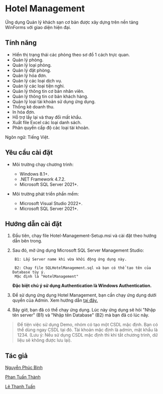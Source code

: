 # Hotel Management

Ứng dụng Quản lý khách sạn cơ bản được xây dựng trên nền tảng WinForms với giao diện hiện đại.

## Tính năng

- Hiển thị trạng thái các phòng theo sơ đồ 1 cách trực quan.
- Quản lý phòng.
- Quản lý loại phòng.
- Quản lý đặt phòng.
- Quản lý hóa đơn.
- Quản lý các loại dịch vụ.
- Quản lý các loại tiện nghi.
- Quản lý thông tin cơ bản nhân viên.
- Quản lý thông tin cơ bản khách hàng.
- Quản lý loại tài khoản sử dụng ứng dụng.
- Thống kê doanh thu.
- In hóa đơn.
- Hỗ trợ lấy lại và thay đổi mất khẩu.
- Xuất file Excel các loại danh sách.
- Phân quyền cấp độ các loại tài khoản.

Ngôn ngữ: Tiếng Việt.

## Yêu cầu cài đặt

- Môi trường chạy chương trình:

   - Windows 8.1+.
   - .NET Framework 4.7.2.
   - Microsoft SQL Server 2021+.

- Môi trường phát triển phần mềm:

   - Microsoft Visual Studio 2022+.
   - Microsoft SQL Server 2021+.

## Hướng dẫn cài đặt

1. Đầu tiên, chạy file Hotel-Management-Setup.msi và cài đặt theo hướng dẫn bên trong.
	
2. Sau đó, mở ứng dụng Microsoft SQL Server Management Studio:
	
    	B1: Lấy Server name khi vừa khởi động ứng dụng này.	
	
    	B2: Chạy file SQLHotelManagement.sql và bạn có thể tạo tên của Database tùy ý.
	    Mặc định là "HotelManagement"
	
    **Đặc biệt chú ý sử dụng Authentication là Windows Authentication.**

3. Để sử dụng ứng dụng Hotel Management, bạn cần chạy ứng dụng dưới quyền của Admin. Xem hướng dẫn [tại đây.](https://www.thegioididong.com/hoi-dap/run-as-administrator-la-gi-cach-chay-ung-dung-bang-quyen-1326223#:~:text=cho%20%E1%BB%A9ng%20d%E1%BB%A5ng-,B%C6%B0%E1%BB%9Bc%201%3A%20Click%20chu%E1%BB%99t%20ph%E1%BA%A3i%20v%C3%A0o%20%E1%BB%A9ng,m%C3%A0%20b%E1%BA%A1n%20mu%E1%BB%91n%20ch%E1%BA%A1y%20%3E%20Properties.&text=B%C6%B0%E1%BB%9Bc%202%3A%20Trong%20tab%20Compatibility,this%20program%20as%20an%20administrator.&text=B%C6%B0%E1%BB%9Bc%203%3A%20Ch%E1%BB%8Dn%20Change%20settings,%C4%91%E1%BB%83%20ho%C3%A0n%20t%E1%BA%A5t%20c%C3%A0i%20%C4%91%E1%BA%B7t.)

3. Bây giờ, bạn đã có thể chạy ứng dụng. Lúc này ứng dụng sẽ hỏi "Nhập tên server" (B1) và "Nhập tên Database" (B2) mà bạn đã có lúc nãy.

> Để tiện việc sử dụng Demo, nhóm có tạo một CSDL mặc định. Bạn có thể dùng ngay CSDL tại đó. Tài khoản mặc định là admin, mật khẩu là 1234.
 (Lưu ý: Nếu sử dụng CSDL mặc định thì khi tắt chương trình, dữ liệu sẽ không được lưu lại). 

## Tác giả 
    
[Nguyễn Phúc Bình](https://github.com/leesoonduck3009)

[Phan Tuấn Thành](https://github.com/thanhpt1110)

[Lê Thanh Tuấn](https://github.com/thtuanlegithub)
